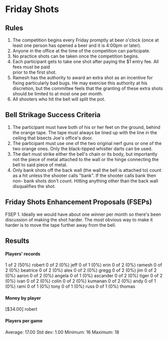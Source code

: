 Friday Shots
=============

Rules
-----
1. The competition begins every Friday promptly at beer o'clock (once at least one person has opened a beer and it is 4:00pm or later).
2. Anyone in the office at the time of the competition can participate.
3. No practice shots can be taken once the competition begins.
4. Each participant gets to take one shot after paying the $1 entry fee. All fees must be paid  
   prior to the first shot.
5. Ramesh has the authority to award an extra shot as an incentive for fixing particularly bad bugs. He may exercise this authority at his discretion, but the committee feels that the granting of these extra shots should be limited to at most one per month.
6. All shooters who hit the bell will split the pot.


Bell Strikage Success Criteria
------------------------------
1. The participant must have both of his or her feet on the ground, behind the
   orange tape. The tape must always be lined up with the line in the ceiling
   that bisects Joe's office's door.
2. The participant must use one of the two original nerf guns or one of the two orange ones.
   Only the black-tipped whistler darts can be used.
3. The dart must strike either the bell's chain or its body, but importantly not
   the piece of metal attached to the wall or the hinge connecting the bell to
   said piece of metal.
4. Only bank shots off the back wall (the wall the bell is attached to) count as
   a hit unless the shooter calls "bank". If the shooter calls bank then non-
   bank shots don't count. Hitting anything other than the back wall disqualifies
   the shot.


Friday Shots Enhancement Proposals (FSEPs)
------------------------------------------
FSEP 1. Ideally we would have about one winner per month so there's been discussion
   of making the shot harder. The most obvious way to make it harder is to
   move the tape further away from the bell.

Results
-------
####  Players' records  ####
  1 of 2 (50%) robert
  0 of 2 (0%) jeff
  0 of 1 (0%) erin
  0 of 2 (0%) ramesh
  0 of 2 (0%) beatrice
  0 of 2 (0%) alex
  0 of 2 (0%) gregg
  0 of 2 (0%) jim
  0 of 2 (0%) aaron
  0 of 2 (0%) angela
  0 of 1 (0%) ascander
  0 of 2 (0%) tiger
  0 of 2 (0%) ivan
  0 of 2 (0%) colin
  0 of 2 (0%) kumanan
  0 of 2 (0%) andy
  0 of 1 (0%) rami
  0 of 1 (0%) tony
  0 of 1 (0%) russ
  0 of 1 (0%) thomas

#### Money by player  ####
  [$34.00] robert

#### Players per game  ####
  Average: 17.00
  Std dev: 1.00
  Minimum: 16
  Maximum: 18

